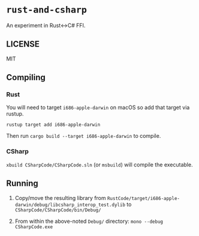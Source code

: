 # `rust-and-csharp`

An experiment in Rust<->C# FFI.

## LICENSE

MIT

## Compiling

### Rust

You will need to target `i686-apple-darwin` on macOS so add that target via rustup.

`rustup target add i686-apple-darwin`

Then run `cargo build --target i686-apple-darwin` to compile.

### CSharp

`xbuild CSharpCode/CSharpCode.sln` (or `msbuild`) will compile the executable.

## Running

1) Copy/move the resulting library from `RustCode/target/i686-apple-darwin/debug/libcsharp_interop_test.dylib` to `CSharpCode/CSharpCode/bin/Debug/`

2) From within the above-noted `Debug/` directory: `mono --debug CSharpCode.exe`
